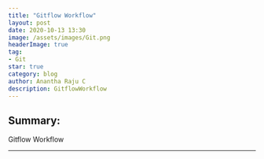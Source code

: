 ```yaml
---
title: "Gitflow Workflow"
layout: post
date: 2020-10-13 13:30
image: /assets/images/Git.png
headerImage: true
tag:
- Git
star: true
category: blog
author: Anantha Raju C
description: GitflowWorkflow
---
```


## Summary:

Gitflow Workflow

---

<script src="https://gist.github.com/AnanthaRajuC/a3464f3b5548953959601189d257776d.js"></script>
